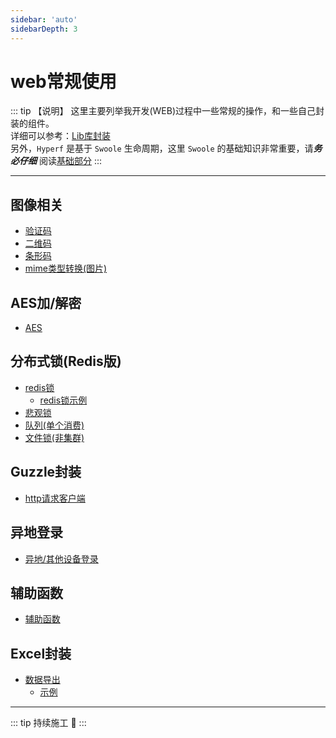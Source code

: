 ```yaml
---
sidebar: 'auto'
sidebarDepth: 3
---
```


# web常规使用

::: tip 【说明】
这里主要列举我开发(WEB)过程中一些常规的操作，和一些自己封装的组件。\
详细可以参考：[Lib库封装](https://github.com/JerryTZF/hyperf-demo/tree/main/app/Lib) \
另外，`Hyperf` 是基于 `Swoole` 生命周期，这里 `Swoole` 的基础知识非常重要，请***务必仔细*** 阅读[基础部分](https://wiki.swoole.com/#/learn)
:::

---

## 图像相关

- [验证码](https://github.com/JerryTZF/hyperf-demo/blob/main/app/Lib/_Image/Captcha.php)
- [二维码](https://github.com/JerryTZF/hyperf-demo/blob/main/app/Lib/_Image/Qrcode.php)
- [条形码](https://github.com/JerryTZF/hyperf-demo/blob/main/app/Lib/_Image/Barcode.php)
- [mime类型转换(图片)](https://github.com/JerryTZF/hyperf-demo/blob/main/app/Controller/DemoController.php#L136)

## AES加/解密

- [AES](https://github.com/JerryTZF/hyperf-demo/blob/main/app/Lib/_Encrypt/AES.php)

## 分布式锁(Redis版)

- [redis锁](https://github.com/JerryTZF/hyperf-demo/blob/main/app/Lib/_Lock/RedisLock.php)
  - [redis锁示例](https://github.com/JerryTZF/hyperf-demo/blob/main/app/Controller/DemoController.php#L205)
- [悲观锁](https://github.com/JerryTZF/hyperf-demo/blob/main/app/Controller/DemoController.php#L172)
- [队列(单个消费)](/zh/hyperf/redis/oversold.md)
- [文件锁(非集群)](https://github.com/JerryTZF/hyperf-demo/blob/main/app/Lib/_Lock/FileLock.php)

## Guzzle封装

- [http请求客户端](https://github.com/JerryTZF/hyperf-demo/blob/main/app/Lib/_Guzzle/RequestClient.php)

## 异地登录

- [异地/其他设备登录](https://github.com/JerryTZF/hyperf-demo/blob/main/app/Middleware/CheckTokenMiddleware.php)

## 辅助函数

- [辅助函数](https://learnku.com/docs/laravel/5.8/helpers/3919#introduction)

## Excel封装

- [数据导出](https://github.com/JerryTZF/hyperf-demo/blob/main/app/Lib/_Office/ExportExcelHandler.php)
  - [示例](https://github.com/JerryTZF/hyperf-demo/blob/main/app/Controller/DemoController.php#L250)

---

::: tip
持续施工 :construction:
:::
